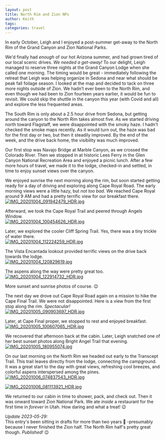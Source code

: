 ```yaml
---
layout: post
title: North Rim and Zion NPs
author: Keith
tags:
categories: travel
---
```

In early October, Leigh and I enjoyed a post-summer get-away to the North Rim of the Grand Canyon and Zion National Parks.

We'd finally had *enough* of our hot Arizona summer, and had grown tired of our local scenic drives. *We needed a get-away!* To our delight, Leigh managed to reserve three nights at the Grand Canyon Lodge when she called one morning. The timing would be great - immediately following the retreat that Leigh was helping organize in Sedona and near what should be peak fall foilage season. I looked at the map and decided to tack on three more nights outside of Zion. We hadn’t ever been to the North Rim, and even though we had been to Zion fourteen years earlier, it would be fun to revisit. We could skip the shuttle in the canyon this year (with Covid and all) and explore the less frequented areas.

The South Rim is only about a 2.5 hour drive from Sedona, but getting around the canyon to the North Rim takes almost five. As we started driving north toward Flagstaff, we were disappointed with the smoky haze. I hadn't checked the smoke maps recently. As it would turn out, the haze was bad for the first day or two, but then it steadily improved. By the end of the week, and the drive back home, the visibility was much improved.

Our first stop was Navajo Bridge at Marble Canyon, as we crossed the Colorado River. Then we stopped in at historic Lees Ferry in the Glen Canyon National Recreation Area and enjoyed a picnic lunch. After a few more hours of travel, we made it to the lodge, checked-in and settled, in time to enjoy sunset views over the canyon.

We enjoyed sunrise the next morning along the rim, but soon started getting ready for a day of driving and exploring along Cape Royal Road. The early morning views were a little hazy, but *not too bad*. We reached Cape Royal around 9 AM and had a pretty terrific view for our breakfast there.  
[![IMG_20201004_091942479_HDR.jpg](
https://lh3.googleusercontent.com/pw/ACtC-3eiVnFp0zIHTFTIsKcUtLPmbsKP288Avqa-aIZt7Zk1RofC2zPhlt9vY_Rd1ljiVpPdN44CuOWXc1HfCPHRci6GFbRbkJtD-m0jNLANBXGBOORU97yhaqNtD02VGq-3f4G0imKgIaxMkl-5h6PdQ659rw=w800-no-tmp.jpg
)](
https://lh3.googleusercontent.com/pw/ACtC-3eiVnFp0zIHTFTIsKcUtLPmbsKP288Avqa-aIZt7Zk1RofC2zPhlt9vY_Rd1ljiVpPdN44CuOWXc1HfCPHRci6GFbRbkJtD-m0jNLANBXGBOORU97yhaqNtD02VGq-3f4G0imKgIaxMkl-5h6PdQ659rw=w0-no-tmp.jpg
)

Afterward, we took the Cape Royal Trail and peered through Angels Window.  
[![IMG_20201004_100454626_HDR.jpg](
https://lh3.googleusercontent.com/pw/ACtC-3f_uV_FNktNVEsj3G8Ijw4nKOxXNWcozKIxY9B2Qedjl52nap4heWvBqRSRO6nvFyWH4WLz2MYL1m6e22ISoOCvJ6UdkHfF2qAsSwJcLBJ4HW-6Pk198AJ5A9iUj2km-EyB2MAPzsZlnRlGl79iy1L8YA=w800-no-tmp.jpg
)](
https://lh3.googleusercontent.com/pw/ACtC-3f_uV_FNktNVEsj3G8Ijw4nKOxXNWcozKIxY9B2Qedjl52nap4heWvBqRSRO6nvFyWH4WLz2MYL1m6e22ISoOCvJ6UdkHfF2qAsSwJcLBJ4HW-6Pk198AJ5A9iUj2km-EyB2MAPzsZlnRlGl79iy1L8YA=w0-no-tmp.jpg
)

 Later, we explored the cooler Cliff Spring Trail. Yes, there was a tiny trickle of water there.  
[![IMG_20201004_112224259_HDR.jpg](
https://lh3.googleusercontent.com/pw/ACtC-3fKlOvPic2_jED20bJFXlKXiWmrMyIIHUH6ZLhs42QxZ1xUQL7s2MmZwnOAEryupCPjdkpwC01ufHVX1-YDN65NFmsG9kizKsbldXqaNReCGVGx1-cI6Q4nMLk_dHJRRzTQhn5_CdT6hgZe_gjND4s0Mg=w800-no-tmp.jpg
)](
https://lh3.googleusercontent.com/pw/ACtC-3fKlOvPic2_jED20bJFXlKXiWmrMyIIHUH6ZLhs42QxZ1xUQL7s2MmZwnOAEryupCPjdkpwC01ufHVX1-YDN65NFmsG9kizKsbldXqaNReCGVGx1-cI6Q4nMLk_dHJRRzTQhn5_CdT6hgZe_gjND4s0Mg=w0-no-tmp.jpg
)

The Vista Encantada lookout provided terrific views on the drive back towards the lodge.  
[![IMG_20201004_120829619.jpg](
https://lh3.googleusercontent.com/pw/ACtC-3fngBY8nX455ckEyq_UUo8AJl4n4lStZO_P3knwRqAPeOulmIptMi3RW096T4eiNUBh75SM0x5MCBWJSNfBHEkpqyIikHr-DBrI-ooLU3TfZQdDX5QpX-HmhyUgYTxDq9ZNFrpeMCWjo4dB5At7Q2zC4w=w800-no-tmp.jpg
)](
https://lh3.googleusercontent.com/pw/ACtC-3fngBY8nX455ckEyq_UUo8AJl4n4lStZO_P3knwRqAPeOulmIptMi3RW096T4eiNUBh75SM0x5MCBWJSNfBHEkpqyIikHr-DBrI-ooLU3TfZQdDX5QpX-HmhyUgYTxDq9ZNFrpeMCWjo4dB5At7Q2zC4w=w0-no-tmp.jpg
)

 The aspens along the way were pretty great too.  
[![IMG_20201004_122914732_HDR.jpg](
https://lh3.googleusercontent.com/pw/ACtC-3fmT9HbnlUeumiDEwc21MrEcuJBBkCUFvIzEIpnx4N2yFg3RwOUgpfYaGC2fZFrUIrit7rUZVhCceMb7sOmpFgUTDgLrrRkybkKlSl573tJjePGcjUSMQzDYlbEm7JoNlEyEaCbQX1KuZhnNWXPpAXKPA=w1000-no-tmp.jpg
)](
https://lh3.googleusercontent.com/pw/ACtC-3fmT9HbnlUeumiDEwc21MrEcuJBBkCUFvIzEIpnx4N2yFg3RwOUgpfYaGC2fZFrUIrit7rUZVhCceMb7sOmpFgUTDgLrrRkybkKlSl573tJjePGcjUSMQzDYlbEm7JoNlEyEaCbQX1KuZhnNWXPpAXKPA=w1000-no-tmp.jpg
)

More sunset and sunrise photos of course. :wink:

The next day we drove out Cape Royal Road again on a mission to hike the Cape Final Trail. We were not disappointed. Here is a view from the first stop along the rim. *Spectacular!*   
[![IMG_20201005_090903697_HDR.jpg](
https://lh3.googleusercontent.com/pw/ACtC-3dVzaN7y9hUPhWcQMapxvR6M2Ef0OZeEk-qVmLvXnBW8yW8Bim67EUz3w_jZucySEA-gs0Un0yEzfzWUh8SgjqKoqLfBnzkss03yP5u_1HZKxWmVBIRRFfcRHkb_4E5CJaInJfW4AXrXE_YAB2gSmqNLg=w800-no-tmp.jpg
)](
https://lh3.googleusercontent.com/pw/ACtC-3dVzaN7y9hUPhWcQMapxvR6M2Ef0OZeEk-qVmLvXnBW8yW8Bim67EUz3w_jZucySEA-gs0Un0yEzfzWUh8SgjqKoqLfBnzkss03yP5u_1HZKxWmVBIRRFfcRHkb_4E5CJaInJfW4AXrXE_YAB2gSmqNLg=w0-no-tmp.jpg
)

Later, at Cape Final proper, we stopped to rest and enjoyed breakfast.  
[![IMG_20201005_100607065_HDR.jpg](
https://lh3.googleusercontent.com/pw/ACtC-3ebJij7SE6J-aJppor-U69igBV36j0ipPqP_mXuKIkL16gHSpqRZU5wOSGbn_W9Z8kYe0pmrJlMFRES0D7sOwwXoXFMJ4Y691cWfSMnyh4LhlApixi6ImQZLUGA0kTmi0uAmvVzcOLuXN_DH_rZq-hqQA=w800-no-tmp.jpg
)](
https://lh3.googleusercontent.com/pw/ACtC-3ebJij7SE6J-aJppor-U69igBV36j0ipPqP_mXuKIkL16gHSpqRZU5wOSGbn_W9Z8kYe0pmrJlMFRES0D7sOwwXoXFMJ4Y691cWfSMnyh4LhlApixi6ImQZLUGA0kTmi0uAmvVzcOLuXN_DH_rZq-hqQA=w0-no-tmp.jpg
)

We recovered that afternoon back at the cabin. Later, Leigh snatched one of her best sunset photos along Bright Angel Trail that evening.  
[![IMG_20201005_180955074.jpg](
https://lh3.googleusercontent.com/pw/ACtC-3f6vkT5xRuTkULRT_Lq9rvPnbR61Z6FuKpspxn3sH0KjzA3M5O-d8eH0SukxIum54riOF4CB8tGTt4e_ClzkFyvvvxE6ZPn6X3ts5wXLbzqXgPpdm5YcxCipiU5JFyACSQ0nJw2tzHZa4a1TgbMx-wUcQ=w1000-no-tmp.jpg
)](
https://lh3.googleusercontent.com/pw/ACtC-3f6vkT5xRuTkULRT_Lq9rvPnbR61Z6FuKpspxn3sH0KjzA3M5O-d8eH0SukxIum54riOF4CB8tGTt4e_ClzkFyvvvxE6ZPn6X3ts5wXLbzqXgPpdm5YcxCipiU5JFyACSQ0nJw2tzHZa4a1TgbMx-wUcQ=w1000-no-tmp.jpg
)

On our last morning on the North Rim we headed out early to the Transcept Trail. This trail leaves directly from the lodge, connecting the campground. It was a great start to the day with great views, refreshing cool breezes, and colorful aspens interspersed among the pines.  
[![IMG_20201006_074837543_HDR.jpg](
https://lh3.googleusercontent.com/pw/ACtC-3e2JmpOZULWlopeoP36QW5MJX_TggjsWbGO8oNUgy29mLWECIAV6RVM7OQExNfBuilTVFAF5dpi_w_To3WjNGuiKhk3IejdPew7nsZ-DoBvKcFncMbGj6AvUf2jyPR9ehvhAHD8SP4VYhDZEM7gOg6qJw=w800-no-tmp.jpg
)](
https://lh3.googleusercontent.com/pw/ACtC-3e2JmpOZULWlopeoP36QW5MJX_TggjsWbGO8oNUgy29mLWECIAV6RVM7OQExNfBuilTVFAF5dpi_w_To3WjNGuiKhk3IejdPew7nsZ-DoBvKcFncMbGj6AvUf2jyPR9ehvhAHD8SP4VYhDZEM7gOg6qJw=w0-no-tmp.jpg
)

[![IMG_20201006_081113921_HDR.jpg](
https://lh3.googleusercontent.com/pw/ACtC-3fI2HO8mqyWKEb9KFBf0Fzmej8i-oWxnhyDNWz7HSH1d6NvlPMGizIyYUpDlxwPcIWcR_88oEztw8Juk5IWT5_G6od5fjz7Ez1Vy6aGaCNy32w6CpRux_rTLnUEOlaJngcOpK6lcfK1J_ehS0adLIu5dQ=w800-no-tmp.jpg
)](
https://lh3.googleusercontent.com/pw/ACtC-3fI2HO8mqyWKEb9KFBf0Fzmej8i-oWxnhyDNWz7HSH1d6NvlPMGizIyYUpDlxwPcIWcR_88oEztw8Juk5IWT5_G6od5fjz7Ez1Vy6aGaCNy32w6CpRux_rTLnUEOlaJngcOpK6lcfK1J_ehS0adLIu5dQ=w0-no-tmp.jpg
)

We returned to our cabin in time to shower, pack, and check out. Then it was onward toward Zion National Park. We ate *inside* a restaurant for the first time in *forever* in Utah. How daring and what a treat! :wink:

*Update 2023-05-29:*  
This entry's been sitting in drafts for more than two years :slightly_frowning_face: -presumably because I never finished the Zion half. The North Rim half's pretty great though. *Published!* :wink:
<!---
Great emoji cheatsheet: https://github.com/ikatyang/emoji-cheat-sheet/blob/master/README.md
-->